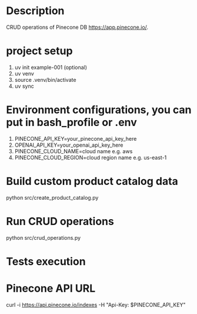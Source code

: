 # Description
CRUD operations of Pinecone DB https://app.pinecone.io/.

# project setup
1. uv init example-001 (optional)
2. uv venv
3. source .venv/bin/activate
4. uv sync

# Environment configurations, you can put in bash_profile or .env
1. PINECONE_API_KEY=your_pinecone_api_key_here
2. OPENAI_API_KEY=your_openai_api_key_here
3. PINECONE_CLOUD_NAME=cloud name e.g. aws
4. PINECONE_CLOUD_REGION=cloud region name e.g. us-east-1

# Build custom product catalog data
python src/create_product_catalog.py

# Run CRUD operations
python src/crud_operations.py


# Tests execution

# Pinecone API URL
curl -i https://api.pinecone.io/indexes -H "Api-Key: $PINECONE_API_KEY"
